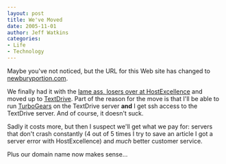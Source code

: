 ```yaml
---
layout: post
title: We've Moved
date: 2005-11-01
author: Jeff Watkins
categories:
- Life
- Technology
---
```


Maybe you've not noticed, but the URL for this Web site has changed to [newburyportion.com](http://newburyportion.com).

We finally had it with the [lame ass, losers over at HostExcellence](http://www.hostexcellence.com/) and moved up to [TextDrive](http://textdrive.com). Part of the reason for the move is that I'll be able to run [TurboGears](http://www.turbogears.org/) on the TextDrive server **and** I get ssh access to the TextDrive server. And of course, it doesn't suck.

Sadly it costs more, but then I suspect we'll get what we pay for: servers that don't crash constantly (4 out of 5 times I try to save an article I got a server error with HostExcellence) and *much* better customer service.

Plus our domain name now makes sense...